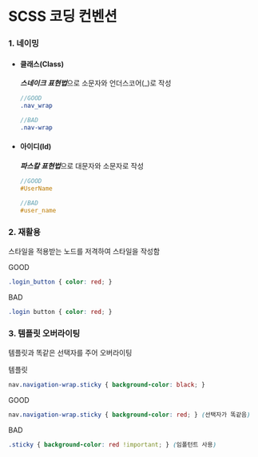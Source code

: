 ﻿# SCSS 코딩 컨벤션

### 1. 네이밍

+ #### 클래스(Class)

    ***스네이크 표현법***으로 소문자와 언더스코어(_)로 작성
    
    ```scss
    //GOOD
    .nav_wrap

    //BAD
    .nav-wrap
    ```

+ #### 아이디(Id)

    ***파스칼 표현법***으로 대문자와 소문자로 작성
    
    ```scss
    //GOOD
    #UserName

    //BAD
    #user_name
    ```

### 2. 재활용

스타일을 적용받는 노드를 저격하여 스타일을 작성함

GOOD
```scss
.login_button { color: red; }
```
BAD
```scss
.login button { color: red; }
```
     
### 3. 템플릿 오버라이팅

템플릿과 똑같은 선택자를 주어 오버라이팅

템플릿
```scss
nav.navigation-wrap.sticky { background-color: black; }
```

GOOD
```scss
nav.navigation-wrap.sticky { background-color: red; } (선택자가 똑같음)
```
BAD
```scss
.sticky { background-color: red !important; } (임폴턴트 사용)
```
